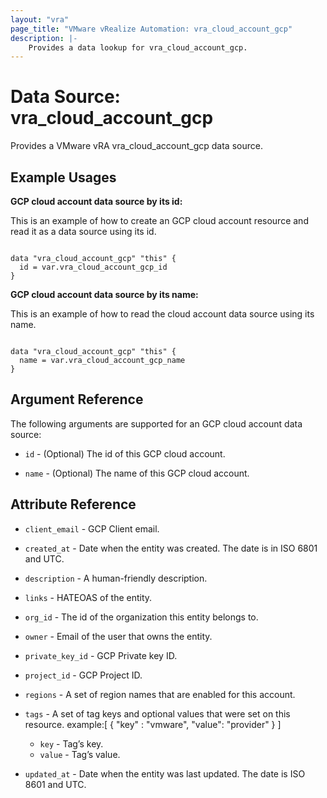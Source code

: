 ```yaml
---
layout: "vra"
page_title: "VMware vRealize Automation: vra_cloud_account_gcp"
description: |-
    Provides a data lookup for vra_cloud_account_gcp.
---
```


# Data Source: vra\_cloud\_account\_gcp

Provides a VMware vRA vra_cloud_account_gcp data source.

## Example Usages

**GCP cloud account data source by its id:**

This is an example of how to create an GCP cloud account resource and read it as a data source using its id.

```hcl

data "vra_cloud_account_gcp" "this" {
  id = var.vra_cloud_account_gcp_id
}

```

**GCP cloud account data source by its name:**

This is an example of how to read the cloud account data source using its name.

```hcl

data "vra_cloud_account_gcp" "this" {
  name = var.vra_cloud_account_gcp_name
}

```



## Argument Reference

The following arguments are supported for an GCP cloud account data source:

* `id` - (Optional) The id of this GCP cloud account.

* `name` - (Optional) The name of this GCP cloud account.

## Attribute Reference

* `client_email` - GCP Client email.

* `created_at` - Date when the entity was created. The date is in ISO 6801 and UTC.

* `description` - A human-friendly description.

* `links` - HATEOAS of the entity.

* `org_id` - The id of the organization this entity belongs to.

* `owner` - Email of the user that owns the entity.

* `private_key_id` - GCP Private key ID.

* `project_id` - GCP Project ID.

* `regions` - A set of region names that are enabled for this account.

* `tags` - A set of tag keys and optional values that were set on this resource.
example:[ { "key" : "vmware", "value": "provider" } ]
  * `key` - Tag’s key.
  * `value` - Tag’s value.
  
* `updated_at` - Date when the entity was last updated. The date is ISO 8601 and UTC.